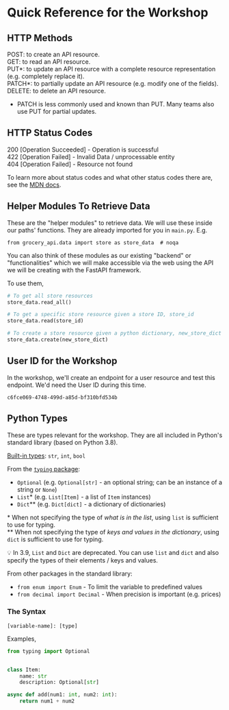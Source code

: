 # Quick Reference for the Workshop

## HTTP Methods

POST: to create an API resource.  
GET: to read an API resource.  
PUT*: to update an API resource with a complete resource representation (e.g. completely replace it).  
PATCH*: to partially update an API resource (e.g. modify one of the fields).  
DELETE: to delete an API resource.  
  
* PATCH is less commonly used and known than PUT. Many teams also use PUT for partial updates.  

## HTTP Status Codes

200 [Operation Succeeded] - Operation is successful  
422 [Operation Failed] - Invalid Data / unprocessable entity  
404 [Operation Failed] - Resource not found  

To learn more about status codes and what other status codes there are, see
the [MDN docs](https://developer.mozilla.org/en-US/docs/Web/HTTP/Status).
  
## Helper Modules To Retrieve Data

These are the "helper modules" to retrieve data. We will use these inside our paths' 
functions. They are already imported for you in `main.py`. E.g.

`from grocery_api.data import store as store_data  # noqa`

You can also think of these modules as our existing "backend" or
"functionalities" which we will make accessible via the web using
the API we will be creating with the FastAPI framework.

To use them,

```python
# To get all store resources
store_data.read_all()

# To get a specific store resource given a store ID, store_id
store_data.read(store_id)

# To create a store resource given a python dictionary, new_store_dict
store_data.create(new_store_dict)
```

## User ID for the Workshop

In the workshop, we'll create an endpoint for a user resource and test this endpoint.
We'd need the User ID during this time.

```
c6fce069-4748-499d-a85d-bf310bfd534b
```

## Python Types

These are types relevant for the workshop. They are all included in Python's standard library (based on Python 3.8).

[Built-in types](https://docs.python.org/3/library/stdtypes.html): `str`, `int`, `bool`

From the [`typing` package](https://docs.python.org/3.8/library/typing.html):

- `Optional` (e.g. `Optional[str]` - an optional string; can be an instance of a string or `None`)
- `List`* (e.g. `List[Item]` - a list of `Item` instances)
- `Dict`** (e.g. `Dict[dict]` - a dictionary of dictionaries)


\* When not specifying the type of _what is in the list_, using `list` is sufficient to use for typing.  
** When not specifying the type of _keys and values in the dictionary_, using `dict` is sufficient to use for typing.

💡 In 3.9, `List` and `Dict` are deprecated. You can use `list` and `dict` and also specify the types of their elements / keys and values.

From other packages in the standard library: 

- `from enum import Enum` - To limit the variable to predefined values
- `from decimal import Decimal` - When precision is important (e.g. prices)

### The Syntax

```
[variable-name]: [type]
```

Examples,


```python
from typing import Optional


class Item:
    name: str
    description: Optional[str]
```

```python
async def add(num1: int, num2: int):
    return num1 + num2
```
